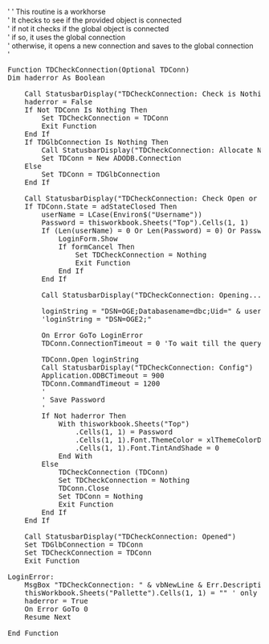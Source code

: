 '
' This routine is a workhorse  
' It checks to see if the provided object is connected  
' if not it checks if the global object is connected  
' if so, it uses the global connection  
' otherwise, it opens a new connection and saves to the global connection  
'  

<pre>
Function TDCheckConnection(Optional TDConn)  
Dim haderror As Boolean

    Call StatusbarDisplay("TDCheckConnection: Check is Nothing.")
    haderror = False
    If Not TDConn Is Nothing Then
        Set TDCheckConnection = TDConn
        Exit Function
    End If
    If TDGlbConnection Is Nothing Then
        Call StatusbarDisplay("TDCheckConnection: Allocate New.")
        Set TDConn = New ADODB.Connection
    Else
        Set TDConn = TDGlbConnection
    End If
    
    Call StatusbarDisplay("TDCheckConnection: Check Open or Closed")
    If TDConn.State = adStateClosed Then
        userName = LCase(Environ$("Username"))
        Password = thisworkbook.Sheets("Top").Cells(1, 1)
        If (Len(userName) = 0 Or Len(Password) = 0) Or Password = "" Then
            LoginForm.Show
            If formCancel Then
                Set TDCheckConnection = Nothing
                Exit Function
            End If
        End If
        
        Call StatusbarDisplay("TDCheckConnection: Opening...")
        
        loginString = "DSN=OGE;Databasename=dbc;Uid=" & userName & ";PWD=" & Password & ";Authentication Mechanism=LDAP;"
        'loginString = "DSN=OGE2;"
        
        On Error GoTo LoginError
        TDConn.ConnectionTimeout = 0 'To wait till the query finishes without generating error
        
        TDConn.Open loginString
        Call StatusbarDisplay("TDCheckConnection: Config")
        Application.ODBCTimeout = 900
        TDConn.CommandTimeout = 1200
        '
        ' Save Password
        '
        If Not haderror Then
            With thisworkbook.Sheets("Top")
                .Cells(1, 1) = Password
                .Cells(1, 1).Font.ThemeColor = xlThemeColorDark1
                .Cells(1, 1).Font.TintAndShade = 0
            End With
        Else
            TDCheckConnection (TDConn)
            Set TDCheckConnection = Nothing
            TDConn.Close
            Set TDConn = Nothing
            Exit Function
        End If
    End If
    
    Call StatusbarDisplay("TDCheckConnection: Opened")
    Set TDGlbConnection = TDConn
    Set TDCheckConnection = TDConn
    Exit Function
    
LoginError:
    MsgBox "TDCheckConnection: " & vbNewLine & Err.Description & vbNewLine & vbNewLine & loginString, Title:="Login Error"
    thisWorkbook.Sheets("Pallette").Cells(1, 1) = "" ' only way to correct an incorrect Password
    haderror = True
    On Error GoTo 0
    Resume Next
    
End Function
</pre>
